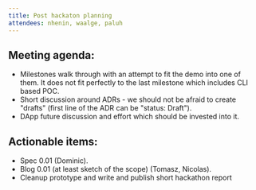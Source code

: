 ```yaml
---
title: Post hackaton planning
attendees: nhenin, waalge, paluh
---
```


## Meeting agenda:

- Milestones walk through with an attempt to fit the demo into one of them. It does not fit perfectly to the last milestone which includes CLI based POC.
- Short discussion around ADRs - we should not be afraid to create "drafts" (first line of the ADR can be "status: Draft").
- DApp future discussion and effort which should be invested into it.

## Actionable items:

- Spec 0.01 (Dominic).
- Blog 0.01 (at least sketch of the scope) (Tomasz, Nicolas).
- Cleanup prototype and write and publish short hackathon report
